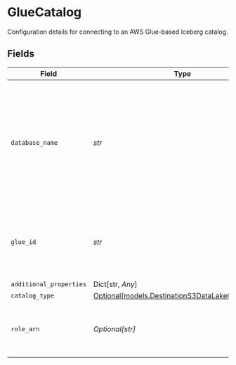 # GlueCatalog

Configuration details for connecting to an AWS Glue-based Iceberg catalog.


## Fields

| Field                                                                                                                                                        | Type                                                                                                                                                         | Required                                                                                                                                                     | Description                                                                                                                                                  |
| ------------------------------------------------------------------------------------------------------------------------------------------------------------ | ------------------------------------------------------------------------------------------------------------------------------------------------------------ | ------------------------------------------------------------------------------------------------------------------------------------------------------------ | ------------------------------------------------------------------------------------------------------------------------------------------------------------ |
| `database_name`                                                                                                                                              | *str*                                                                                                                                                        | :heavy_check_mark:                                                                                                                                           | The Glue database name. This will ONLY be used if the `Destination Namespace` setting for the connection is set to `Destination-defined` or `Source-defined` |
| `glue_id`                                                                                                                                                    | *str*                                                                                                                                                        | :heavy_check_mark:                                                                                                                                           | The AWS Account ID associated with the Glue service used by the Iceberg catalog.                                                                             |
| `additional_properties`                                                                                                                                      | Dict[str, *Any*]                                                                                                                                             | :heavy_minus_sign:                                                                                                                                           | N/A                                                                                                                                                          |
| `catalog_type`                                                                                                                                               | [Optional[models.DestinationS3DataLakeCatalogType]](../models/destinations3datalakecatalogtype.md)                                                           | :heavy_minus_sign:                                                                                                                                           | N/A                                                                                                                                                          |
| `role_arn`                                                                                                                                                   | *Optional[str]*                                                                                                                                              | :heavy_minus_sign:                                                                                                                                           | The ARN of the AWS role to assume. Only usable in Airbyte Cloud.                                                                                             |